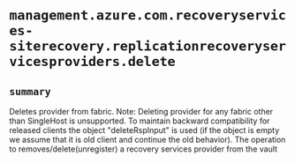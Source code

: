 # `management.azure.com.recoveryservices-siterecovery.replicationrecoveryservicesproviders.delete`

## `summary`
Deletes provider from fabric. Note: Deleting provider for any fabric other than SingleHost is unsupported. To maintain backward compatibility for released clients the object "deleteRspInput" is used (if the object is empty we assume that it is old client and continue the old behavior). The operation to removes/delete(unregister) a recovery services provider from the vault


